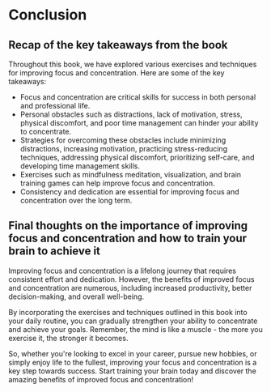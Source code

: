 Conclusion
==========

Recap of the key takeaways from the book
----------------------------------------

Throughout this book, we have explored various exercises and techniques for improving focus and concentration. Here are some of the key takeaways:

* Focus and concentration are critical skills for success in both personal and professional life.
* Personal obstacles such as distractions, lack of motivation, stress, physical discomfort, and poor time management can hinder your ability to concentrate.
* Strategies for overcoming these obstacles include minimizing distractions, increasing motivation, practicing stress-reducing techniques, addressing physical discomfort, prioritizing self-care, and developing time management skills.
* Exercises such as mindfulness meditation, visualization, and brain training games can help improve focus and concentration.
* Consistency and dedication are essential for improving focus and concentration over the long term.

Final thoughts on the importance of improving focus and concentration and how to train your brain to achieve it
---------------------------------------------------------------------------------------------------------------

Improving focus and concentration is a lifelong journey that requires consistent effort and dedication. However, the benefits of improved focus and concentration are numerous, including increased productivity, better decision-making, and overall well-being.

By incorporating the exercises and techniques outlined in this book into your daily routine, you can gradually strengthen your ability to concentrate and achieve your goals. Remember, the mind is like a muscle - the more you exercise it, the stronger it becomes.

So, whether you're looking to excel in your career, pursue new hobbies, or simply enjoy life to the fullest, improving your focus and concentration is a key step towards success. Start training your brain today and discover the amazing benefits of improved focus and concentration!
